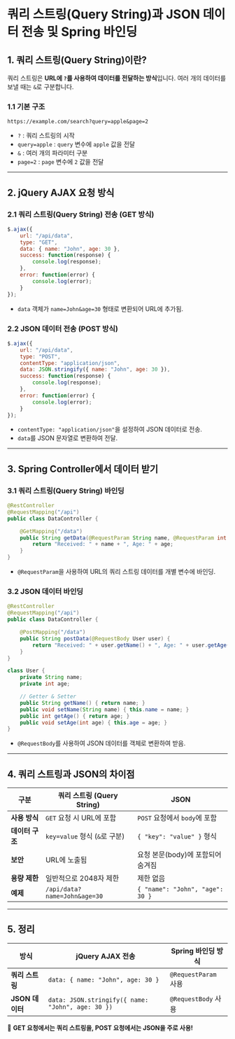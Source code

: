 # 쿼리 스트링(Query String)과 JSON 데이터 전송 및 Spring 바인딩

## 1. 쿼리 스트링(Query String)이란?
쿼리 스트링은 **URL에 `?`를 사용하여 데이터를 전달하는 방식**입니다. 여러 개의 데이터를 보낼 때는 `&`로 구분합니다.

### 1.1 기본 구조
```
https://example.com/search?query=apple&page=2
```
- `?` : 쿼리 스트링의 시작
- `query=apple` : `query` 변수에 `apple` 값을 전달
- `&` : 여러 개의 파라미터 구분
- `page=2` : `page` 변수에 `2` 값을 전달

---

## 2. jQuery AJAX 요청 방식

### 2.1 쿼리 스트링(Query String) 전송 (GET 방식)
```javascript
$.ajax({
    url: "/api/data",
    type: "GET",
    data: { name: "John", age: 30 },
    success: function(response) {
        console.log(response);
    },
    error: function(error) {
        console.log(error);
    }
});
```
- `data` 객체가 `name=John&age=30` 형태로 변환되어 URL에 추가됨.

### 2.2 JSON 데이터 전송 (POST 방식)
```javascript
$.ajax({
    url: "/api/data",
    type: "POST",
    contentType: "application/json",
    data: JSON.stringify({ name: "John", age: 30 }),
    success: function(response) {
        console.log(response);
    },
    error: function(error) {
        console.log(error);
    }
});
```
- `contentType: "application/json"`을 설정하여 JSON 데이터로 전송.
- `data`를 JSON 문자열로 변환하여 전달.

---

## 3. Spring Controller에서 데이터 받기

### 3.1 쿼리 스트링(Query String) 바인딩
```java
@RestController
@RequestMapping("/api")
public class DataController {

    @GetMapping("/data")
    public String getData(@RequestParam String name, @RequestParam int age) {
        return "Received: " + name + ", Age: " + age;
    }
}
```
- `@RequestParam`을 사용하여 URL의 쿼리 스트링 데이터를 개별 변수에 바인딩.

### 3.2 JSON 데이터 바인딩
```java
@RestController
@RequestMapping("/api")
public class DataController {

    @PostMapping("/data")
    public String postData(@RequestBody User user) {
        return "Received: " + user.getName() + ", Age: " + user.getAge();
    }
}

class User {
    private String name;
    private int age;

    // Getter & Setter
    public String getName() { return name; }
    public void setName(String name) { this.name = name; }
    public int getAge() { return age; }
    public void setAge(int age) { this.age = age; }
}
```
- `@RequestBody`를 사용하여 JSON 데이터를 객체로 변환하여 받음.

---

## 4. 쿼리 스트링과 JSON의 차이점

| 구분 | 쿼리 스트링 (Query String) | JSON |
|------|----------------|------|
| **사용 방식** | `GET` 요청 시 URL에 포함 | `POST` 요청에서 `body`에 포함 |
| **데이터 구조** | `key=value` 형식 (`&`로 구분) | `{ "key": "value" }` 형식 |
| **보안** | URL에 노출됨 | 요청 본문(body)에 포함되어 숨겨짐 |
| **용량 제한** | 일반적으로 2048자 제한 | 제한 없음 |
| **예제** | `/api/data?name=John&age=30` | `{ "name": "John", "age": 30 }` |

---

## 5. 정리
| 방식 | jQuery AJAX 전송 | Spring 바인딩 방식 |
|------|----------------|------------------|
| **쿼리 스트링** | `data: { name: "John", age: 30 }` | `@RequestParam` 사용 |
| **JSON 데이터** | `data: JSON.stringify({ name: "John", age: 30 })` | `@RequestBody` 사용 |

📌 **GET 요청에서는 쿼리 스트링을, POST 요청에서는 JSON을 주로 사용!**